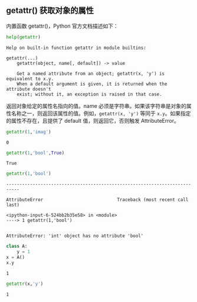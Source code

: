 ## getattr() 获取对象的属性

内置函数 getattr()，Python 官方文档描述如下：


```python
help(getattr)
```

    Help on built-in function getattr in module builtins:
    
    getattr(...)
        getattr(object, name[, default]) -> value
        
        Get a named attribute from an object; getattr(x, 'y') is equivalent to x.y.
        When a default argument is given, it is returned when the attribute doesn't
        exist; without it, an exception is raised in that case.
    
    

返回对象给定的属性名指向的值。name 必须是字符串。如果该字符串是对象的属性名称之一，则返回该属性的值。例如，`getattr(x, 'y')` 等同于 `x.y`。如果指定的属性不存在，且提供了 default 值，则返回它，否则触发 AttributeError。


```python
getattr(1,'imag')
```




    0




```python
getattr(1,'bool',True)
```




    True




```python
getattr(1,'bool')
```


    ---------------------------------------------------------------------------

    AttributeError                            Traceback (most recent call last)

    <ipython-input-6-524bb2b35e58> in <module>
    ----> 1 getattr(1,'bool')
    

    AttributeError: 'int' object has no attribute 'bool'



```python
class A:
    y = 1
x = A()
x.y
```




    1




```python
getattr(x,'y')
```




    1


